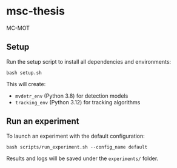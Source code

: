 # msc-thesis

MC-MOT

## Setup

Run the setup script to install all dependencies and environments:

```
bash setup.sh
```

This will create:
- `mvdetr_env` (Python 3.8) for detection models
- `tracking_env` (Python 3.12) for tracking algorithms

## Run an experiment

To launch an experiment with the default configuration:

```
bash scripts/run_experiment.sh --config_name default
```

Results and logs will be saved under the `experiments/` folder.
